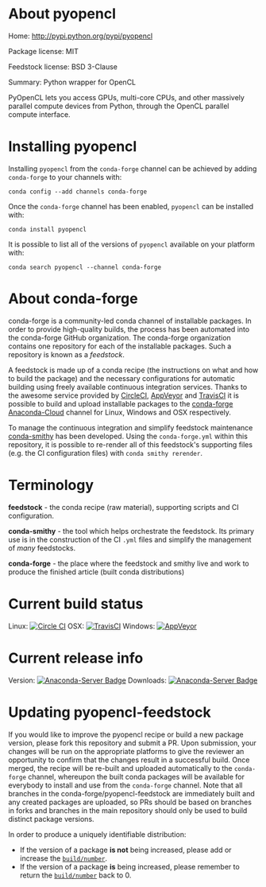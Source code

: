 About pyopencl
==============

Home: http://pypi.python.org/pypi/pyopencl

Package license: MIT

Feedstock license: BSD 3-Clause

Summary: Python wrapper for OpenCL


PyOpenCL lets you access GPUs, multi-core CPUs, and other massively
parallel compute devices from Python, through the OpenCL parallel
compute interface.


Installing pyopencl
===================

Installing `pyopencl` from the `conda-forge` channel can be achieved by adding `conda-forge` to your channels with:

```
conda config --add channels conda-forge
```

Once the `conda-forge` channel has been enabled, `pyopencl` can be installed with:

```
conda install pyopencl
```

It is possible to list all of the versions of `pyopencl` available on your platform with:

```
conda search pyopencl --channel conda-forge
```



About conda-forge
=================

conda-forge is a community-led conda channel of installable packages.
In order to provide high-quality builds, the process has been automated into the
conda-forge GitHub organization. The conda-forge organization contains one repository
for each of the installable packages. Such a repository is known as a *feedstock*.

A feedstock is made up of a conda recipe (the instructions on what and how to build
the package) and the necessary configurations for automatic building using freely
available continuous integration services. Thanks to the awesome service provided by
[CircleCI](https://circleci.com/), [AppVeyor](http://www.appveyor.com/)
and [TravisCI](https://travis-ci.org/) it is possible to build and upload installable
packages to the [conda-forge](https://anaconda.org/conda-forge)
[Anaconda-Cloud](http://docs.anaconda.org/) channel for Linux, Windows and OSX respectively.

To manage the continuous integration and simplify feedstock maintenance
[conda-smithy](http://github.com/conda-forge/conda-smithy) has been developed.
Using the ``conda-forge.yml`` within this repository, it is possible to re-render all of
this feedstock's supporting files (e.g. the CI configuration files) with ``conda smithy rerender``.


Terminology
===========

**feedstock** - the conda recipe (raw material), supporting scripts and CI configuration.

**conda-smithy** - the tool which helps orchestrate the feedstock.
                   Its primary use is in the construction of the CI ``.yml`` files
                   and simplify the management of *many* feedstocks.

**conda-forge** - the place where the feedstock and smithy live and work to
                  produce the finished article (built conda distributions)

Current build status
====================

Linux: [![Circle CI](https://circleci.com/gh/conda-forge/pyopencl-feedstock.svg?style=shield)](https://circleci.com/gh/conda-forge/pyopencl-feedstock)
OSX: [![TravisCI](https://travis-ci.org/conda-forge/pyopencl-feedstock.svg?branch=master)](https://travis-ci.org/conda-forge/pyopencl-feedstock)
Windows: [![AppVeyor](https://ci.appveyor.com/api/projects/status/github/conda-forge/pyopencl-feedstock?svg=True)](https://ci.appveyor.com/project/conda-forge/pyopencl-feedstock/branch/master)

Current release info
====================
Version: [![Anaconda-Server Badge](https://anaconda.org/conda-forge/pyopencl/badges/version.svg)](https://anaconda.org/conda-forge/pyopencl)
Downloads: [![Anaconda-Server Badge](https://anaconda.org/conda-forge/pyopencl/badges/downloads.svg)](https://anaconda.org/conda-forge/pyopencl)


Updating pyopencl-feedstock
===========================

If you would like to improve the pyopencl recipe or build a new
package version, please fork this repository and submit a PR. Upon submission,
your changes will be run on the appropriate platforms to give the reviewer an
opportunity to confirm that the changes result in a successful build. Once
merged, the recipe will be re-built and uploaded automatically to the
`conda-forge` channel, whereupon the built conda packages will be available for
everybody to install and use from the `conda-forge` channel.
Note that all branches in the conda-forge/pyopencl-feedstock are
immediately built and any created packages are uploaded, so PRs should be based
on branches in forks and branches in the main repository should only be used to
build distinct package versions.

In order to produce a uniquely identifiable distribution:
 * If the version of a package **is not** being increased, please add or increase
   the [``build/number``](http://conda.pydata.org/docs/building/meta-yaml.html#build-number-and-string).
 * If the version of a package **is** being increased, please remember to return
   the [``build/number``](http://conda.pydata.org/docs/building/meta-yaml.html#build-number-and-string)
   back to 0.
